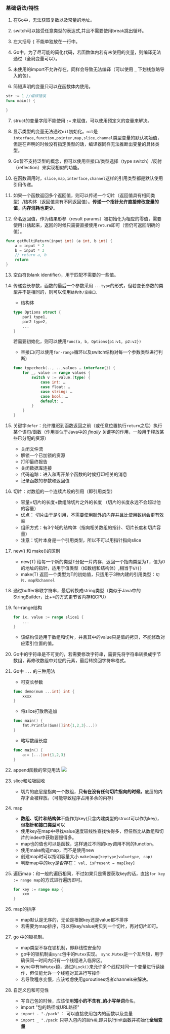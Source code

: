 ### 基础语法/特性

1. 在Go中，无法获取复数以及常量的地址。

2. switch可以接受任意类型的表达式,并且不需要使用break跳出循环。

3. 左大括号 `{` 不能单独放在一行中。

4. Go中，为了尽可能的简化代码，若函数体内若有未使用的变量，则编译无法通过（全局变量可以）。

5. 未使用的import不允许存在，同样会导致无法编译（可以使用 `_` 下划线忽略导入的包）。

6. 简短声明的变量只可以在函数体内使用。
``` go
str := 1 //编译错误
func main() {
    
}
```


7. struct的变量字段不能使用 `:=` 来赋值，可以使用预定义的变量来解决。

8. 显示类型的变量无法通过`nil`初始化。`nil`是`interface,function,pointer,map,slice,channel`类型变量的默认初始值，但是在声明的时候没有指定类型的话，编译器同样无法推断出变量的具体类型。

9. Go暂不支持泛型的概念，但可以使用空接口/类型选择（type switch）/反射（reflection）来实现相似的功能。

10. 在函数调用时，`slice,map,interface,channel`这样的引用类型都是默认使用引用传递。

11. 如果一个函数返回多个返回值，则可以传递一个切片（返回值具有相同类型）/结构体（返回值具有不同返回值）。**传递一个指针允许直接修改变量的值，内存消耗也更少**。

12. 命名返回值，作为结果形参（result params）被初始化为相应的零值，需要使用`()`括起来，返回的时候只需要直接使用`return`即可（但仍可返回明确的值）。
```go
func getMultiReturn(input int) (a int, b int) {
    a = input * 2
    b = input * 3
    // return a, b
    return
}
```

13. 空白符(blank identifier)，用于匹配不需要的一些值。

14. 传递变长参数，函数的最后一个参数采用 `...type`的形式，但若变长参数的类型并不是相同的，则可以使用`结构体/空接口`.
    * 结构体
    ```go
    type Options struct {
        par1 type1,
        par2 type2,
        ...
    }
    ```
    若需要初始化，则可以使用`Func(a, b, Options{p1:v1, p2:v2})`
    * 空接口(可以使用`for-range`循环以及switch结构对每一个参数类型进行判断)
    ```go
    func typecheck(.., ..,values … interface{}) {
        for _, value := range values {
            switch v := value.(type) {
                case int: …
                case float: …
                case string: …
                case bool: …
                default: …
            }
        }
    }
    ```

15. 关键字`defer`：允许推迟到函数返回之前（或任意位置执行`return`之后）执行某个语句/函数（作用类似于Java中的 *finally* 关键字的作用，一般用于释放某些已分配的资源）
    * 关闭文件流
    * 解锁一个已加锁的资源
    * 打印最终报告
    * 关闭数据库连接
    * 代码追踪：进入和离开某个函数的时候打印相关的消息
    * 记录函数的参数和返回值

16. 切片：对数组的一个连续片段的引用（即引用类型）
    * 容量=切片的长度+数组除切片之外的长度 （切片的长度永远不会超过他的容量）
    * 优点： 切片由于是引用，不需要使用额外的内存并且比使用数组会更有效率
    * 组织方式：有3个域的结构体（指向相关数组的指针、切片长度和切片容量）
    * 注意：切片本身是一个引用类型，所以不可以用指针指向slice

17. new() 和 make()的区别
    * new(T) 给每一个新的类型T分配一片内存，返回一个指向类型为T，值为0的地址的指针，适用于值类型（如数组和结构体）,相当于`&T{}`
    * make(T) 返回一个类型为T的初始值，只适用于3种内建的引用类型：`切片、map和channel`

18. 通过buffer串联字符串，最后转换成string类型（类似于Java中的StringBuilder，比+=的方式更节省内存和CPU）

19. for-range结构
    ```go
    for ix, value := range slice1 {
        ...
    }
    ```
    * 该结构仅适用于数组和切片，并且其中的value只是值的拷贝，不能修改对应索引位置的值。

20. Go中的字符串是不可变的，若需要修改字符串，需要先将字符串转换成字节数组，再修改数组中对应的元素，最后转换回字符串格式。
21. Go中 `...` 的三种用法
    * 可变长参数
    ```go
    func demo(num ...int) int {
        xxxx
    }
    ```
    * 将slice打散后追加
    ```go
    func main() {
        fmt.Println(Sum([]int{1,2,3}...))
    }
    ```
    * 略写数组长度
    ```go
    func main() {
        a:= [...]int{1,2,3}
    }
    ```
22. append函数的常见用法
![](http://wanyixia.online/image/github/201908/20190812181024.png)

23. slice和垃圾回收
    * 切片的底层是指向一个数组，**只有在没有任何切片指向的时候**，底层的内存才会被释放。（可能导致程序占用多余的内存）

24. map
    * **数组、切片和结构体**不能作为key(只含内建类型的struct可以作为key)，但**指针和接口类型**可以
    * 使用key在map中寻找value速度较线性查找快得多，但任然比从数组和切片的index中获取要慢得多。
    * map也的值也可以是函数，这样通过不同的key调用不同的function。
    * 使用make构造map，而不是使用new
    * 创建map时可以指明容量大小 `make(map[keytype]valuetype, cap)`
    * 判断map中的key是否存在： `val, isPresent = map[key]`

25. 遍历map：和一般的遍历相同，不过如果只是需要获取key的话，直接`for key := range map`的方式进行遍历即可。
    ```go
    for key := range map {
        xxx
    } 
    ```
26. map的排序
    * map默认是无序的，无论是根据key还是value都不排序
    * 若需要为map排序，可以将key/value拷贝到一个切片，再对切片即可。

27. go 中的锁机制。
    * map类型不存在锁机制，即非线性安全的
    * go中的锁机制由`sync`包中的`Mutex`实现。 `sync.Mutex`是一个互斥锁，用于确保同一时间内只有一个线程进入临界区。
    * sync中有`RWMutex`锁，通过`RLock()`来允许多个线程对同一个变量进行读操作，但仅能允许一个线程对其进行写操作
    * 若导致程序变慢，应该考虑使用goroutines或者channels来解决。

28. 自定义包和可见性
    * 写自己包的时候，应该使用**短小的不含有_的小写单词**命名，
    * import "包的路径或URL路径"
    * `import . "./pack"` ： 可以直接使用包内的函数以及变量
    * `import _ "./pack`: 只导入包内的`副作用`,即只执行init函数并初始化**全局变量**





